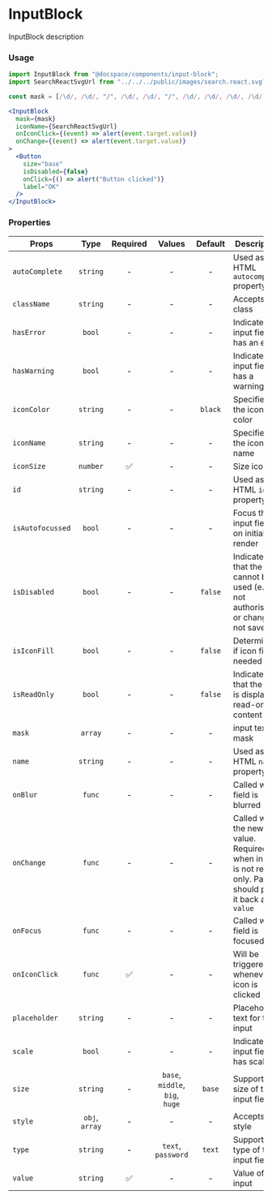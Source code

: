 # InputBlock

InputBlock description

### Usage

```js
import InputBlock from "@docspace/components/input-block";
import SearchReactSvgUrl from "../../../public/images/search.react.svg?url";
```

```js
const mask = [/\d/, /\d/, "/", /\d/, /\d/, "/", /\d/, /\d/, /\d/, /\d/];
```

```jsx
<InputBlock
  mask={mask}
  iconName={SearchReactSvgUrl}
  onIconClick={(event) => alert(event.target.value)}
  onChange={(event) => alert(event.target.value)}
>
  <Button
    size="base"
    isDisabled={false}
    onClick={() => alert("Button clicked")}
    label="OK"
  />
</InputBlock>
```

### Properties

| Props            |      Type      | Required |             Values              | Default | Description                                                                                            |
| ---------------- | :------------: | :------: | :-----------------------------: | :-----: | ------------------------------------------------------------------------------------------------------ |
| `autoComplete`   |    `string`    |    -     |                -                |    -    | Used as HTML `autocomplete` property                                                                   |
| `className`      |    `string`    |    -     |                -                |    -    | Accepts class                                                                                          |
| `hasError`       |     `bool`     |    -     |                -                |    -    | Indicates the input field has an error                                                                 |
| `hasWarning`     |     `bool`     |    -     |                -                |    -    | Indicates the input field has a warning                                                                |
| `iconColor`      |    `string`    |    -     |                -                | `black` | Specifies the icon color                                                                               |
| `iconName`       |    `string`    |    -     |                -                |    -    | Specifies the icon name                                                                                |
| `iconSize`       |    `number`    |    ✅    |                -                |    -    | Size icon                                                                                              |
| `id`             |    `string`    |    -     |                -                |    -    | Used as HTML `id` property                                                                             |
| `isAutofocussed` |     `bool`     |    -     |                -                |    -    | Focus the input field on initial render                                                                |
| `isDisabled`     |     `bool`     |    -     |                -                | `false` | Indicates that the field cannot be used (e.g not authorised, or changes not saved)                     |
| `isIconFill`     |     `bool`     |    -     |                -                | `false` | Determines if icon fill is needed                                                                      |
| `isReadOnly`     |     `bool`     |    -     |                -                | `false` | Indicates that the field is displaying read-only content                                               |
| `mask`           |    `array`     |    -     |                -                |    -    | input text mask                                                                                        |
| `name`           |    `string`    |    -     |                -                |    -    | Used as HTML `name` property                                                                           |
| `onBlur`         |     `func`     |    -     |                -                |    -    | Called when field is blurred                                                                           |
| `onChange`       |     `func`     |    -     |                -                |    -    | Called with the new value. Required when input is not read only. Parent should pass it back as `value` |
| `onFocus`        |     `func`     |    -     |                -                |    -    | Called when field is focused                                                                           |
| `onIconClick`    |     `func`     |    ✅    |                -                |    -    | Will be triggered whenever an icon is clicked                                                          |
| `placeholder`    |    `string`    |    -     |                -                |    -    | Placeholder text for the input                                                                         |
| `scale`          |     `bool`     |    -     |                -                |    -    | Indicates the input field has scale                                                                    |
| `size`           |    `string`    |    -     | `base`, `middle`, `big`, `huge` | `base`  | Supported size of the input fields.                                                                    |
| `style`          | `obj`, `array` |    -     |                -                |    -    | Accepts css style                                                                                      |
| `type`           |    `string`    |    -     |       `text`, `password`        | `text`  | Supported type of the input fields.                                                                    |
| `value`          |    `string`    |    ✅    |                -                |    -    | Value of the input                                                                                     |
